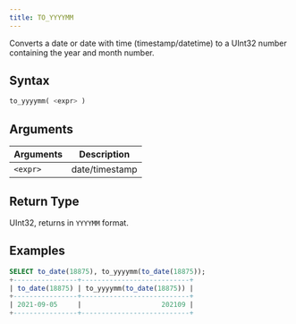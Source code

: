 ```yaml
---
title: TO_YYYYMM
---
```


Converts a date or date with time (timestamp/datetime) to a UInt32 number containing the year and month number.

## Syntax

```sql
to_yyyymm( <expr> )
```

## Arguments

| Arguments   | Description |
| ----------- | ----------- |
| `<expr>` | date/timestamp |

## Return Type

UInt32, returns in `YYYYMM` format.

## Examples

```sql
SELECT to_date(18875), to_yyyymm(to_date(18875));
+----------------+---------------------------+
| to_date(18875) | to_yyyymm(to_date(18875)) |
+----------------+---------------------------+
| 2021-09-05     |                    202109 |
+----------------+---------------------------+
```

